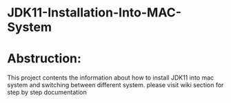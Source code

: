 # JDK11-Installation-Into-MAC-System
# Abstruction: 
 This project contents the information about how to install JDK11 into mac system and switching between different system.
 please visit wiki section for step by step documentation
 
 
